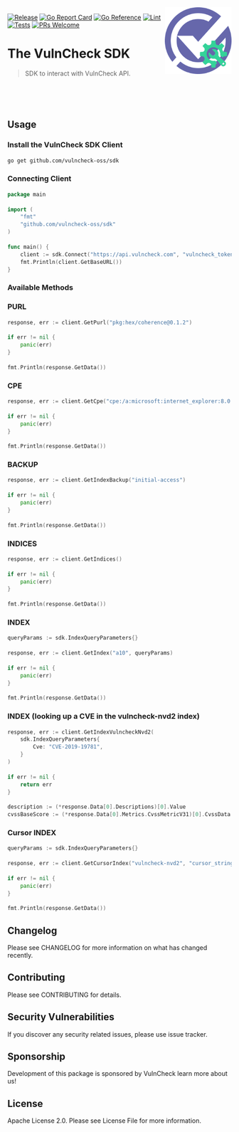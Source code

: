 <img src="/logo-sdk.png" align="right" alt="VulnCheck Logo" width="150" />


[![Release](https://img.shields.io/github/v/release/vulncheck-oss/sdk)](https://github.com/vulncheck-oss/sdk/releases)
[![Go Report Card](https://goreportcard.com/badge/github.com/vulncheck-oss/sdk)](https://goreportcard.com/report/github.com/vulncheck-oss/sdk)
[![Go Reference](https://pkg.go.dev/badge/github.com/vulncheck-oss/sdk.svg)](https://pkg.go.dev/github.com/vulncheck-oss/sdk)
[![Lint](https://github.com/vulncheck-oss/sdk/actions/workflows/lint.yml/badge.svg)](https://github.com/vulncheck-oss/sdk/actions/workflows/lint.yml)
[![Tests](https://github.com/vulncheck-oss/sdk/actions/workflows/test.yml/badge.svg)](https://github.com/vulncheck-oss/sdk/actions/workflows/test.yml)
[![PRs Welcome](https://img.shields.io/badge/PRs-welcome-brightgreen.svg)](https://github.com/vulncheck-oss/sdk/pulls)

# The VulnCheck SDK
> SDK to interact with VulnCheck API.

<br />
<br />
<br />

## Usage

### Install the VulnCheck SDK Client

```bash
go get github.com/vulncheck-oss/sdk
```

### Connecting Client

```go
package main

import (
	"fmt"
	"github.com/vulncheck-oss/sdk"
)

func main() {
    client := sdk.Connect("https://api.vulncheck.com", "vulncheck_token")
    fmt.Println(client.GetBaseURL())
}
```


### Available Methods


### PURL
```go
response, err := client.GetPurl("pkg:hex/coherence@0.1.2")

if err != nil {
    panic(err)
}

fmt.Println(response.GetData())
```

### CPE
```go
response, err := client.GetCpe("cpe:/a:microsoft:internet_explorer:8.0.6001:beta")

if err != nil {
    panic(err)
}

fmt.Println(response.GetData())
```

### BACKUP
```go
response, err := client.GetIndexBackup("initial-access")

if err != nil {
    panic(err)
}

fmt.Println(response.GetData())
```

### INDICES
```go
response, err := client.GetIndices()

if err != nil {
    panic(err)
}

fmt.Println(response.GetData())
```

### INDEX
```go
queryParams := sdk.IndexQueryParameters{}

response, err := client.GetIndex("a10", queryParams)

if err != nil {
    panic(err)
}

fmt.Println(response.GetData())
```

### INDEX (looking up a CVE in the vulncheck-nvd2 index)
```go
response, err := client.GetIndexVulncheckNvd2(
    sdk.IndexQueryParameters{
        Cve: "CVE-2019-19781",
    }
)

if err != nil {
    return err
}

description := (*response.Data[0].Descriptions)[0].Value
cvssBaseScore := (*response.Data[0].Metrics.CvssMetricV31)[0].CvssData.BaseScore
```

### Cursor INDEX
```go
queryParams := sdk.IndexQueryParameters{}

response, err := client.GetCursorIndex("vulncheck-nvd2", "cursor_string", queryParams)

if err != nil {
    panic(err)
}

fmt.Println(response.GetData())
```

## Changelog

Please see CHANGELOG for more information on what has changed recently.

## Contributing

Please see CONTRIBUTING for details.

## Security Vulnerabilities

If you discover any security related issues, please use issue tracker.

## Sponsorship

Development of this package is sponsored by VulnCheck learn more about us!

## License

Apache License 2.0. Please see License File for more information.
